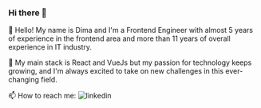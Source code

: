 ### Hi there 👋

🔭 Hello! My name is Dima and I'm a Frontend Engineer with almost 5 years of experience in the frontend area and more than 11 years of overall experience in IT industry.

🌱 My main stack is React and VueJs but my passion for technology keeps growing, and I'm always excited to take on new challenges in this ever-changing field. 

📫 How to reach me: ![linkedin](https://img.shields.io/badge/LinkedIn-0A66C2?style=for-the-badge&logo=LinkedIn&logoColor=white)
